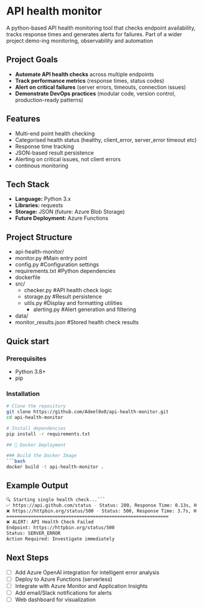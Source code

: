 # API health monitor

A python-based API health monitoring tool that checks endpoint availability, tracks response times and generates alerts for failures. Part of a wider project demo-ing monitoring, observability and automation

## Project Goals

- **Automate API health checks** across multiple endpoints
- **Track performance metrics** (response times, status codes)
- **Alert on critical failures** (server errors, timeouts, connection issues)
- **Demonstrate DevOps practices** (modular code, version control, production-ready patterns)

## Features 

- Multi-end point health checking
- Categorised health status (healthy, client_error, server_error timeout etc)
- Response time tracking
- JSON-based result persistence
- Alerting on critical issues, not client errors
- continous monitoring

## Tech Stack

- **Language:** Python 3.x
- **Libraries:** requests
- **Storage:** JSON (future: Azure Blob Storage)
- **Future Deployment:** Azure Functions

## Project Structure

- api-health-monitor/
- monitor.py              #Main entry point
- config.py               #Configuration settings
- requirements.txt        #Python dependencies
- dockerfile 
- src/
    - checker.py         #API health check logic
    - storage.py         #Result persistence
    - utils.py           #Display and formatting utilities
       - alerting.py        #Alert generation and filtering
- data/
- monitor_results.json  #Stored health check results

## Quick start

### Prerequisites
- Python 3.8+
- pip

### Installation
```bash
# Clone the repository
git clone https://github.com/Adeel0o0/api-health-monitor.git
cd api-health-monitor

# Install dependencies
pip install -r requirements.txt

## 🐳 Docker Deployment

### Build the Docker Image
```bash
docker build -t api-health-monitor .

```

##  Example Output

```bash
🔍 Starting single health check...```
✅ https://api.github.com/status - Status: 200, Response Time: 0.13s, Health: healthy
❌ https://httpbin.org/status/500 - Status: 500, Response Time: 3.7s, Health: server_error
============================================================
❌ ALERT: API Health Check Failed
Endpoint: https://httpbin.org/status/500
Status: SERVER_ERROR
Action Required: Investigate immediately
```

## Next Steps

- [ ] Add Azure OpenAI integration for intelligent error analysis
- [ ] Deploy to Azure Functions (serverless)
- [ ] Integrate with Azure Monitor and Application Insights
- [ ] Add email/Slack notifications for alerts
- [ ] Web dashboard for visualization